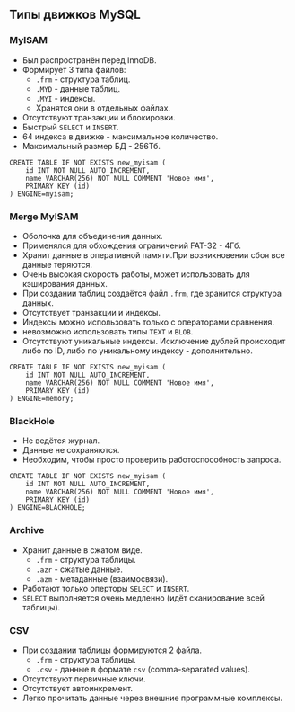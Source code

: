 ## Типы движков MySQL
### MyISAM
* Был распространён перед InnoDB.
* Формирует 3 типа файлов:
    * `.frm` - структура таблиц.
    * `.MYD` - данные таблиц.
    * `.MYI` - индексы.
    * Хранятся они в отдельных файлах.
* Отсутствуют транзакции и блокировки.
* Быстрый `SELECT` и `INSERT`.
* 64 индекса в движке - максимальное количество.
* Максимальный размер БД - 256Тб.

```mysql
CREATE TABLE IF NOT EXISTS new_myisam (
    id INT NOT NULL AUTO_INCREMENT,
    name VARCHAR(256) NOT NULL COMMENT 'Новое имя',
    PRIMARY KEY (id)
) ENGINE=myisam;
```

### Merge MyISAM
* Оболочка для объединения данных.
* Применялся для обхождения ограничений FAT-32 - 4Гб.
* Хранит данные в оперативной памяти.При возникновении сбоя все данные теряются.
* Очень высокая скорость работы, может использовать для кэширования данных.
* При создании таблиц создаётся файл `.frm`, где зранится структура данных.
* Отсутствует транзакции и индексы.
* Индексы можно использовать только с операторами сравнения.
* невозможно использовать типы `TEXT` и `BLOB`.
* Отсутствуют уникальные индексы. Исключение дублей происходит либо по ID, либо по уникальному индексу - дополнительно.

```mysql
CREATE TABLE IF NOT EXISTS new_myisam (
    id INT NOT NULL AUTO_INCREMENT,
    name VARCHAR(256) NOT NULL COMMENT 'Новое имя',
    PRIMARY KEY (id)
) ENGINE=memory;
```

### BlackHole
* Не ведётся журнал.
* Данные не сохраняются.
* Необходим, чтобы просто проверить работоспособность запроса.

```mysql
CREATE TABLE IF NOT EXISTS new_myisam (
    id INT NOT NULL AUTO_INCREMENT,
    name VARCHAR(256) NOT NULL COMMENT 'Новое имя',
    PRIMARY KEY (id)
) ENGINE=BLACKHOLE;
```

### Archive
* Хранит данные в сжатом виде.
    * `.frm` - структура таблицы.
    * `.azr` - сжатые данные.
    * `.azm` - метаданные (взаимосвязи).
* Работают только оперторы `SELECT` и `INSERT`.
* `SELECT` выполняется очень медленно (идёт сканирование всей таблицы).

### CSV
* При создании таблицы формируются 2 файла.
    * `.frm` - структура таблицы.
    * `.csv` - данные в формате `csv` (comma-separated values).
* Отсутствуют первичные ключи.
* Отсутствует автоинкремент.
* Легко прочитать данные через внешние программные комплексы.
